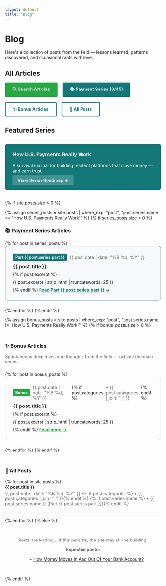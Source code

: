 ```yaml
---
layout: default
title: "Blog"
---
```


# Blog

Here's a collection of posts from the field — lessons learned, patterns discovered, and occasional rants with love.

## All Articles

<div style="display: flex; gap: 1rem; margin-bottom: 2rem; flex-wrap: wrap;">
  <a href="/search/" style="background: #28a745; color: white; padding: 0.75rem 1.5rem; border-radius: 4px; text-decoration: none; font-weight: bold;">
    🔍 Search Articles
  </a>
  <a href="/how-us-payments-actually-work/" style="background: #157878; color: white; padding: 0.75rem 1.5rem; border-radius: 4px; text-decoration: none; font-weight: bold;">
    📚 Payment Series (3/45)
  </a>
  <a href="#bonus-articles" style="background: transparent; color: #157878; padding: 0.75rem 1.5rem; border: 2px solid #157878; border-radius: 4px; text-decoration: none; font-weight: bold;">
    ✨ Bonus Articles
  </a>
  <a href="#all-posts" style="background: transparent; color: #157878; padding: 0.75rem 1.5rem; border: 2px solid #157878; border-radius: 4px; text-decoration: none; font-weight: bold;">
    📄 All Posts
  </a>
</div>

## Featured Series

<div style="background: #157878; color: white; padding: 1.5rem; border-radius: 8px; margin: 2rem 0;">
  <h3 style="margin-top: 0; color: white;">How U.S. Payments Really Work</h3>
  <p>A survival manual for building resilient platforms that move money — and earn trust.</p>
  <a href="/how-us-payments-actually-work/" style="background: rgba(255,255,255,0.2); color: white; padding: 0.5rem 1rem; border-radius: 4px; text-decoration: none; font-weight: bold;">
    View Series Roadmap →
  </a>
</div>

{% if site.posts.size > 0 %}
  
  <!-- Series Articles -->
  {% assign series_posts = site.posts | where_exp: "post", "post.series.name == 'How U.S. Payments Really Work'" %}
  {% if series_posts.size > 0 %}
  <h3 id="series-articles">📚 Payment Series Articles</h3>
  {% for post in series_posts %}
  <article style="margin-bottom: 1.5rem; padding: 1.5rem; border: 1px solid #157878; border-radius: 8px; background: #f8f9fa;">
    <div style="display: flex; align-items: center; gap: 0.5rem; margin-bottom: 0.5rem;">
      <span style="background: #157878; color: white; padding: 0.25rem 0.5rem; border-radius: 4px; font-size: 0.8rem; font-weight: bold;">
        Part {{ post.series.part }}
      </span>
      <span style="color: #666; font-size: 0.9rem;">{{ post.date | date: "%B %d, %Y" }}</span>
    </div>
    <h3 style="margin: 0.5rem 0;"><a href="{{ post.url }}" style="text-decoration: none; color: #333;">{{ post.title }}</a></h3>
    {% if post.excerpt %}
      <p style="margin: 0.5rem 0;">{{ post.excerpt | strip_html | truncatewords: 25 }}</p>
    {% endif %}
    <a href="{{ post.url }}" style="color: #157878; font-weight: bold;">Read Part {{ post.series.part }} →</a>
  </article>
  {% endfor %}
  {% endif %}
  
  <!-- Bonus Articles -->
  {% assign bonus_posts = site.posts | where_exp: "post", "post.series.name != 'How U.S. Payments Really Work'" %}
  {% if bonus_posts.size > 0 %}
  <h3 id="bonus-articles" style="margin-top: 3rem;">✨ Bonus Articles</h3>
  <p style="color: #666; margin-bottom: 1.5rem;">Spontaneous deep dives and thoughts from the field — outside the main series.</p>
  {% for post in bonus_posts %}
  <article style="margin-bottom: 1.5rem; padding: 1.5rem; border: 1px solid #ddd; border-radius: 8px;">
    <div style="display: flex; align-items: center; gap: 0.5rem; margin-bottom: 0.5rem;">
      <span style="background: #28a745; color: white; padding: 0.25rem 0.5rem; border-radius: 4px; font-size: 0.8rem; font-weight: bold;">
        Bonus
      </span>
      <span style="color: #666; font-size: 0.9rem;">{{ post.date | date: "%B %d, %Y" }}</span>
      {% if post.categories %}
        <span style="color: #666; font-size: 0.9rem;">• {{ post.categories | join: ", " }}</span>
      {% endif %}
    </div>
    <h3 style="margin: 0.5rem 0;"><a href="{{ post.url }}" style="text-decoration: none; color: #333;">{{ post.title }}</a></h3>
    {% if post.excerpt %}
      <p style="margin: 0.5rem 0;">{{ post.excerpt | strip_html | truncatewords: 25 }}</p>
    {% endif %}
    <a href="{{ post.url }}" style="color: #28a745; font-weight: bold;">Read more →</a>
  </article>
  {% endfor %}
  {% endif %}
  
  <!-- All Posts Fallback -->
  <h3 id="all-posts" style="margin-top: 3rem;">📄 All Posts</h3>
  {% for post in site.posts %}
  <article style="margin-bottom: 1rem; padding-bottom: 1rem; border-bottom: 1px solid #eee;">
    <h4 style="margin: 0;"><a href="{{ post.url }}" style="text-decoration: none;">{{ post.title }}</a></h4>
    <p style="color: #666; font-size: 0.9rem; margin: 0.25rem 0;">
      <time>{{ post.date | date: "%B %d, %Y" }}</time>
      {% if post.categories %} • {{ post.categories | join: ", " }}{% endif %}
      {% if post.series.name %} • {{ post.series.name }} (Part {{ post.series.part }}){% endif %}
    </p>
  </article>
  {% endfor %}
{% else %}
  <div style="text-align: center; padding: 2rem; color: #666;">
    <p>Posts are loading... If this persists, the site may still be building.</p>
    <p><strong>Expected posts:</strong></p>
    <ul style="list-style: none;">
      <li>• <a href="/fintech/payments/2025/08/13/money-flow-bank-account.html">How Money Moves In And Out Of Your Bank Account?</a></li>
    </ul>
  </div>
{% endif %}
